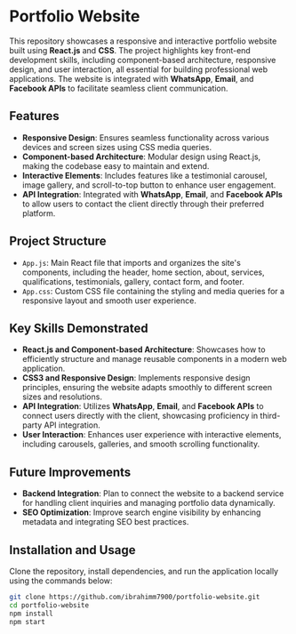 # Portfolio Website

This repository showcases a responsive and interactive portfolio website built using **React.js** and **CSS**. The project highlights key front-end development skills, including component-based architecture, responsive design, and user interaction, all essential for building professional web applications. The website is integrated with **WhatsApp**, **Email**, and **Facebook APIs** to facilitate seamless client communication.

## Features

- **Responsive Design**: Ensures seamless functionality across various devices and screen sizes using CSS media queries.
- **Component-based Architecture**: Modular design using React.js, making the codebase easy to maintain and extend.
- **Interactive Elements**: Includes features like a testimonial carousel, image gallery, and scroll-to-top button to enhance user engagement.
- **API Integration**: Integrated with **WhatsApp**, **Email**, and **Facebook APIs** to allow users to contact the client directly through their preferred platform.

## Project Structure

- `App.js`: Main React file that imports and organizes the site's components, including the header, home section, about, services, qualifications, testimonials, gallery, contact form, and footer.
- `App.css`: Custom CSS file containing the styling and media queries for a responsive layout and smooth user experience.
  
## Key Skills Demonstrated

- **React.js and Component-based Architecture**: Showcases how to efficiently structure and manage reusable components in a modern web application.
- **CSS3 and Responsive Design**: Implements responsive design principles, ensuring the website adapts smoothly to different screen sizes and resolutions.
- **API Integration**: Utilizes **WhatsApp**, **Email**, and **Facebook APIs** to connect users directly with the client, showcasing proficiency in third-party API integration.
- **User Interaction**: Enhances user experience with interactive elements, including carousels, galleries, and smooth scrolling functionality.

## Future Improvements

- **Backend Integration**: Plan to connect the website to a backend service for handling client inquiries and managing portfolio data dynamically.
- **SEO Optimization**: Improve search engine visibility by enhancing metadata and integrating SEO best practices.

## Installation and Usage

Clone the repository, install dependencies, and run the application locally using the commands below:

```bash
git clone https://github.com/ibrahimm7900/portfolio-website.git
cd portfolio-website
npm install
npm start

